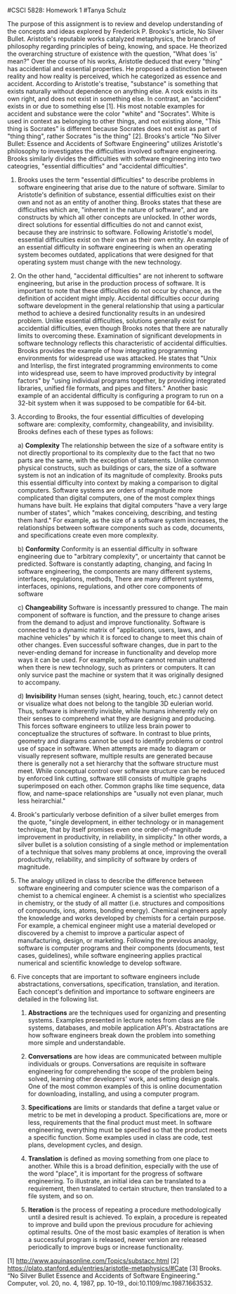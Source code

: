 #CSCI 5828: Homework 1
#Tanya Schulz

The purpose of this assignment is to review and develop understanding of the concepts and ideas explored by Frederick P. Brooks's article, No Silver Bullet. Aristotle's reputable works catalyzed metaphysics, the branch of philosophy regarding principles of being, knowing, and space. He theorized the overarching structure of existence with the question, "What does 'is' mean?" Over the course of his works, Aristotle deduced that every "thing" has accidential and essential properties. He proposed a distinction between reality and how reality is perceived, which he categorized as essence and accident. According to Aristotle's treatise, "substance" is something that exists naturally without dependence on anything else. A rock exists in its own right, and does not exist in something else. In contrast, an "accident" exists in or due to something else [1]. His most notable examples for accident and substance were the color "white" and "Socrates". White is used in context as belonging to other things, and not existing alone, "This thing is Socrates" is different because Socrates does not exist as part of "thing thing", rather Socrates "is the thing" [2]. Brooks's article "No Silver Bullet: Essence and Accidents of Software Engineering" utilizes Aristotle's philosophy to investigates the difficulties involved software engineering. Brooks similarly divides the difficulties with software engineering into two cateogries, "essential difficulties" and "accidental difficulties". 

1.  Brooks uses the term "essential difficulties" to describe problems in software engineering that arise due to the nature of software. Similar to Aristotle's definition of substance, essential difficulties exist on their own and not as an entity of another thing. Brooks states that these are difficulties which are, "inherent in the nature of software", and are constructs by which all other concepts are unlocked. In other words, direct solutions for essential difficulties do not and cannot exist, because they are instrinsic to software.  Following Aristotle's model, essential difficulties exist on their own as their own entity. An example of an essential difficulty in software engineering is when an operating system becomes outdated, applications that were designed for that operating system must change with the new technology. 

2.  On the other hand, "accidental difficulties" are not inherent to software engineering, but arise in the production process of software. It is important to note that these difficulties do not occur by chance, as the definition of accident might imply. Accidental difficulties occur during software development in the general relationship that using a particular method to achieve a desired functionality results in an undesired problem. Unlike essential difficulties, solutions generally exist for accidential difficulties, even though Brooks notes that there are naturally limits to overcoming these. Examination of significant developments in software technology reflects this characteristic of accidental difficulties. Brooks provides the example of how integrating programming environments for widespread use was attacked. He states that "Unix and Interlisp, the first integrated programming environments to come into widespread use, seem to have improved productivity by integral factors" by "using individual programs together, by providing integrated libraries, unified file formats, and pipes and filters." Another basic example of an accidental difficulty is configuring a program to run on a 32-bit system when it was supposed to be compatible for 64-bit. 

3.  According to Brooks, the four essential difficulties of developing software are: complexity, comformity, changeability, and invisibility. Brooks defines each of these types as follows:

	a) **Complexity**
	The relationship between the size of a software entity is not directly proportional to its complexity due to the 		fact that no two parts are the same, with the exception of statements. Unlike common physical constructs, 	such as buildings or cars, the size of a software system is not an indication of its magnitude of complexity. 	Brooks puts this essential difficulty into context by making a comparison to digital computers. Software 		systems are orders of magnitude more complicated than digital computers, one of the most complex things 		humans have built. He explains that digital computers "have a very large number of states", which "makes 	conceiving, describing, and testing them hard." For example, as the size of a software system increases, the 		relationships between software components such as code, documents, and specifications create even more 	complexity.
	
	b) **Conformity**
	Conformity is an essential difficulty in software engineering due to "arbitrary complexity", or uncertainty that cannot be predicted. Software is constantly adapting, changing, and facing  In software engineering, the components are many different systems, interfaces, regulations, methods, There are many different systems, interfaces, opinions, regulations, and other core components of software 
	
	c) **Changeability**
	Software is incessantly pressured to change. The main component of software is function, and the pressure to change arises from the demand to adjust and improve functionality. Software is connected to a dynamic matrix of "applications, users, laws, and machine vehicles" by which it is forced to change to meet this chain of other changes. Even successful software changes, due in part to the never-ending demand for increase in functionality and develop more ways it can be used. For example, software cannot remain unaltered when there is new technology, such as printers or computers. It can only survice past the machine or system that it was originally designed to accompany.
	
	d) **Invisibility** 
	Human senses (sight, hearing, touch, etc.) cannot detect or visualize what does not belong to the tangible 3D eulerian world. Thus, software is inherently invisble, while humans inherently rely on their senses to comprehend what they are designing and producing. This forces software engineers to utilize less brain power to conceptualize the structures of software. In contrast to blue prints, geometry and diagrams cannot be used to identify problems or control use of space in software. When attempts are made to diagram or visually represent software, multiple results are generated because there is generally not a set hierarchy that the software structure must meet. While conceptual control over software structure can be reduced by enforced link cutting, software still consists of multiple graphs superimposed on each other. Common graphs like time sequence, data flow, and name-space relationships are "usually not even planar, much less heirarchial."

4.  Brook's particularly verbose definition of a silver bullet emerges from the quote, "single development, in either technology or in management technique, that by itself promises even one order-of-magnitude improvement in productivity, in reliability, in simplicity." In other words, a silver bullet is a solution consisting of a single method or implementation of a technique that solves many problems at once, improving the overall productivity, reliability, and simplicity of software by orders of magnitude. 

5.  The analogy utilized in class to describe the difference between software engineering and computer science was the comparison of a chemist to a chemical engineer. A chemist is a scientist who specializes in chemistry, or the study of all matter (i.e. structures and compositions of compounds, ions, atoms, bonding energy). Chemical engineers apply the knowledge and works developed by chemists for a certain purpose. For example, a chemical engineer might use a material developed or discovered by a chemist to improve a particular aspect of manufacturing, design, or marketing. Following the previous anaolgy, software is computer programs and their components (documents, test cases, guidelines), while software engineering applies practical numerical and scientific knowledge to develop software. 

6.  Five concepts that are important to software engineers include abstractations, conversations, specification, translation, and iteration. Each concept's definition and importance to software engineers are detailed in the following list.

    1.  **Abstractions** are the techniques used for organizing and presenting systems. Examples presented in lecture notes from class are file systems, databases, and mobile application API's. Abstractations are how software engineers break down the problem into something more simple and understandable. 

    2.  **Conversations** are how ideas are communicated between multiple individuals or groups. Conversations are requisite in software engineering for comprehending the scope of the problem being solved, learning other developers' work, and setting design goals. One of the most common examples of this is online documentation for downloading, installing, and using a computer program. 
    
    3.  **Specifications** are limits or standards that define a target value or metric to be met in   developing a product. Specifications are, more or less, requirements that the final product must meet. In software engineering, everything must be specified so that the product meets a specific function. Some examples used in class are code, test plans, development cycles, and design.
    
    4.  **Translation** is defined as moving something from one place to another. While this is a broad definition, especially with the use of the word "place", it is important for the progress of software engineering. To illustrate, an initial idea can be translated to a requirement, then translated to certain structure, then translated to a file system, and so on. 
    
    5.  **Iteration** is the process of repeating a procedure methodologically until a desired result is achieved. To explain, a procedure is repeated to improve and build upon the previous procudure for achieving optimal results. One of the most basic examples of iteration is when a successful program is released, newer version are released periodically to improve bugs or increase functionality. 

[1] http://www.aquinasonline.com/Topics/substacc.html
[2] https://plato.stanford.edu/entries/aristotle-metaphysics/#Cate
[3] Brooks. “No Silver Bullet Essence and Accidents of Software 		Engineering.” Computer, vol. 20, no. 4, 1987, pp. 10–19., doi:10.1109/mc.1987.1663532. 






